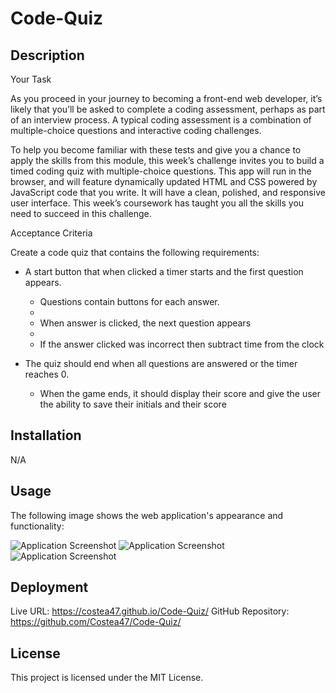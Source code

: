 # Code-Quiz

## Description
Your Task

As you proceed in your journey to becoming a front-end web developer, it’s likely that you’ll be asked to complete a coding assessment, perhaps as part of an interview process. A typical coding assessment is a combination of multiple-choice questions and interactive coding challenges. 

To help you become familiar with these tests and give you a chance to apply the skills from this module, this week’s challenge invites you to build a timed coding quiz with multiple-choice questions. This app will run in the browser, and will feature dynamically updated HTML and CSS powered by JavaScript code that you write. It will have a clean, polished, and responsive user interface. This week’s coursework has taught you all the skills you need to succeed in this challenge.


Acceptance Criteria

Create a code quiz that contains the following requirements:

* A start button that when clicked a timer starts and the first question appears.
 
  * Questions contain buttons for each answer.
  * 
  * When answer is clicked, the next question appears
  * 
  * If the answer clicked was incorrect then subtract time from the clock

* The quiz should end when all questions are answered or the timer reaches 0.

  * When the game ends, it should display their score and give the user the ability to save their initials and their score

## Installation
N/A

## Usage
The following image shows the web application's appearance and functionality:


![Application Screenshot](.Assets/images/screenshot.png)
![Application Screenshot](.Assets/images/screenshot2.png)
![Application Screenshot](.Assets/images/screenshot3.png)


## Deployment
Live URL: https://costea47.github.io/Code-Quiz/
GitHub Repository: https://github.com/Costea47/Code-Quiz/

## License
This project is licensed under the MIT License.

